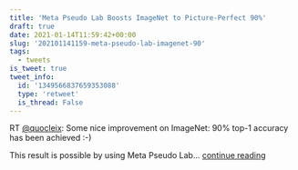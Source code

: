 ```yaml
---
title: 'Meta Pseudo Lab Boosts ImageNet to Picture-Perfect 90%'
draft: true
date: 2021-01-14T11:59:42+00:00
slug: '202101141159-meta-pseudo-lab-imagenet-90'
tags:
  - tweets
is_tweet: true
tweet_info:
  id: '1349566837659353088'
  type: 'retweet'
  is_thread: False
---
```




RT [@quocleix](https://x.com/quocleix): Some nice improvement on ImageNet: 90% top-1 accuracy has been achieved :-)

This result is possible by using Meta Pseudo Lab… [continue reading](https://x.com/sytelus/status/1349566837659353088)
